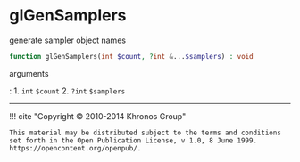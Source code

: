 # glGenSamplers
generate sampler object names

```php
function glGenSamplers(int $count, ?int &...$samplers) : void
```

arguments

:    1. `int` `$count` 
    2. `?int` `$samplers` 

---
     

!!! cite "Copyright © 2010-2014 Khronos Group"

    This material may be distributed subject to the terms and conditions set forth in the Open Publication License, v 1.0, 8 June 1999. https://opencontent.org/openpub/.